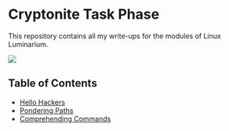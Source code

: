 # Cryptonite Task Phase

This repository contains all my write-ups for the modules of Linux Luminarium.


![](https://i.imgur.com/QevQHmx.png)

## Table of Contents
- [Hello Hackers](./Hello_Hackers.md)
- [Pondering Paths](./Pondering_Paths.md)
- [Comprehending Commands](./Comprehending_Commands.md)